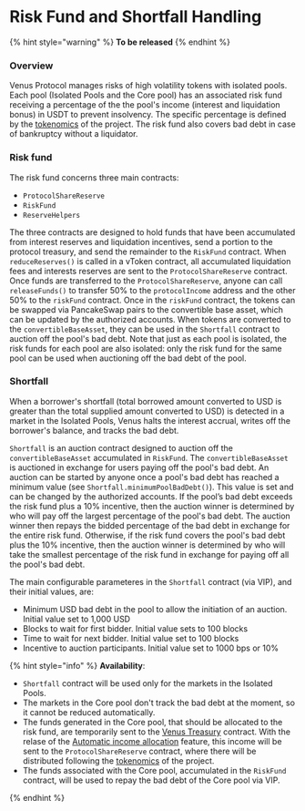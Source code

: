 # Risk Fund and Shortfall Handling

{% hint style="warning" %}
**To be released**
{% endhint %}

### **Overview**

Venus Protocol manages risks of high volatility tokens with isolated pools. Each pool (Isolated Pools and the Core pool) has an associated risk fund receiving a percentage of the the pool's income (interest and liquidation bonus) in USDT to prevent insolvency. The specific percentage is defined by the [tokenomics](../governance/tokenomics.md) of the project. The risk fund also covers bad debt in case of bankruptcy without a liquidator.

### Risk fund

The risk fund concerns three main contracts:

* `ProtocolShareReserve`
* `RiskFund`
* `ReserveHelpers`

The three contracts are designed to hold funds that have been accumulated from interest reserves and liquidation incentives, send a portion to the protocol treasury, and send the remainder to the `RiskFund` contract. When `reduceReserves()` is called in a vToken contract, all accumulated liquidation fees and interests reserves are sent to the `ProtocolShareReserve` contract. Once funds are transferred to the `ProtocolShareReserve`, anyone can call `releaseFunds()` to transfer 50% to the `protocolIncome` address and the other 50% to the `riskFund` contract. Once in the `riskFund` contract, the tokens can be swapped via PancakeSwap pairs to the convertible base asset, which can be updated by the authorized accounts. When tokens are converted to the `convertibleBaseAsset`, they can be used in the `Shortfall` contract to auction off the pool's bad debt. Note that just as each pool is isolated, the risk funds for each pool are also isolated: only the risk fund for the same pool can be used when auctioning off the bad debt of the pool.

### Shortfall

When a borrower's shortfall (total borrowed amount converted to USD is greater than the total supplied amount converted to USD) is detected in a market in the Isolated Pools, Venus halts the interest accrual, writes off the borrower's balance, and tracks the bad debt.

`Shortfall` is an auction contract designed to auction off the `convertibleBaseAsset` accumulated in `RiskFund`. The `convertibleBaseAsset` is auctioned in exchange for users paying off the pool's bad debt. An auction can be started by anyone once a pool's bad debt has reached a minimum value (see `Shortfall.minimumPoolBadDebt()`). This value is set and can be changed by the authorized accounts. If the pool’s bad debt exceeds the risk fund plus a 10% incentive, then the auction winner is determined by who will pay off the largest percentage of the pool's bad debt. The auction winner then repays the bidded percentage of the bad debt in exchange for the entire risk fund. Otherwise, if the risk fund covers the pool's bad debt plus the 10% incentive, then the auction winner is determined by who will take the smallest percentage of the risk fund in exchange for paying off all the pool's bad debt.

The main configurable parameteres in the `Shortfall` contract (via VIP), and their initial values, are:

* Minimum USD bad debt in the pool to allow the initiation of an auction. Initial value set to 1,000 USD
* Blocks to wait for first bidder. Initial value sets to 100 blocks
* Time to wait for next bidder. Initial value set to 100 blocks
* Incentive to auction participants. Initial value set to 1000 bps or 10%

{% hint style="info" %}
**Availability**:

* `Shortfall` contract will be used only for the markets in the Isolated Pools.
* The markets in the Core pool don't track the bad debt at the moment, so it cannot be reduced automatically.
* The funds generated in the Core pool, that should be allocated to the risk fund, are temporarily sent to the [Venus Treasury](https://bscscan.com/address/0xf322942f644a996a617bd29c16bd7d231d9f35e9) contract. With the relase of the [Automatic income allocation](../whats-new/automatic-income-allocation.md) feature, this income will be sent to the `ProtocolShareReserve` contract, where there will be distributed following the [tokenomics](../governance/tokenomics.md) of the project.
* The funds associated with the Core pool, accumulated in the `RiskFund` contract, will be used to repay the bad debt of the Core pool via VIP.

{% endhint %}